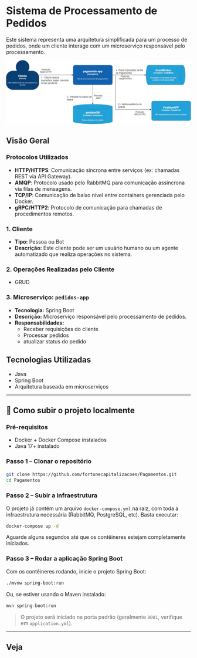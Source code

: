 # Sistema de Processamento de Pedidos

Este sistema representa uma arquitetura simplificada para um processo de pedidos, onde um cliente interage com um microserviço responsável pelo processamento.

![Diagrama da Arquitetura](https://raw.githubusercontent.com/fortunecapitalizacoes/Pagamentos/refs/heads/main/Pagamentos.jpg)

## Visão Geral

### Protocolos Utilizados

- **HTTP/HTTPS**: Comunicação síncrona entre serviços (ex: chamadas REST via API Gateway).
- **AMQP**: Protocolo usado pelo RabbitMQ para comunicação assíncrona via filas de mensagens.
- **TCP/IP**: Comunicação de baixo nível entre containers gerenciada pelo Docker.
- **gRPC/HTTP2**: Protocolo de comunicação para chamadas de procedimentos remotos.

### 1. Cliente
- **Tipo:** Pessoa ou Bot
- **Descrição:** Este cliente pode ser um usuário humano ou um agente automatizado que realiza operações no sistema.

### 2. Operações Realizadas pelo Cliente
- GRUD

### 3. Microserviço: `pedidos-app`
- **Tecnologia:** Spring Boot
- **Descrição:** Microserviço responsável pelo processamento de pedidos.
- **Responsabilidades:**
  - Receber requisições do cliente
  - Processar pedidos
  - atualizar status do pedido

## Tecnologias Utilizadas
- Java
- Spring Boot
- Arquitetura baseada em microserviços
---

## 🚀 Como subir o projeto localmente

### Pré-requisitos

- Docker + Docker Compose instalados
- Java 17+ instalado

### Passo 1 – Clonar o repositório

```bash
git clone https://github.com/fortunecapitalizacoes/Pagamentos.git
cd Pagamentos
```

### Passo 2 – Subir a infraestrutura

O projeto já contém um arquivo `docker-compose.yml` na raiz, com toda a infraestrutura necessária (RabbitMQ, PostgreSQL, etc). Basta executar:

```bash
docker-compose up -d
```

Aguarde alguns segundos até que os contêineres estejam completamente iniciados.

### Passo 3 – Rodar a aplicação Spring Boot

Com os contêineres rodando, inicie o projeto Spring Boot:

```bash
./mvnw spring-boot:run
```

Ou, se estiver usando o Maven instalado:

```bash
mvn spring-boot:run
```

> O projeto será iniciado na porta padrão (geralmente `8081`, verifique em `application.yml`).

---

## Veja


